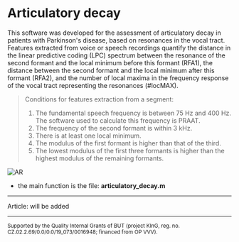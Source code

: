 # Articulatory decay

This software was developed for the assessment of articulatory decay in patients with Parkinson's disease, based on resonances in the vocal tract. Features extracted from voice or speech recordings quantify the distance in the linear predictive coding (LPC) spectrum between the resonance of the second formant and the local minimum before this formant (RFA1), the distance between the second formant and the local minimum after this formant (RFA2), and the number of local maxima in the frequency response of the vocal tract representing the resonances (#locMAX).
> Conditions for features extraction from a segment:
>
> 1. The fundamental speech frequency is between 75 Hz and 400 Hz. The software used to calculate this frequency is PRAAT.
> 2. The frequency of the second formant is within 3 kHz.
> 3. There is at least one local minimum.
> 4. The modulus of the first formant is higher than that of the third.
> 5. The lowest modulus of the first three formants is higher than the highest modulus of the remaining formants.

![AR](https://user-images.githubusercontent.com/85240065/210371801-a1d2a273-9480-4b5b-87dc-f9619dc795a4.png)

* the main function is the file: **articulatory_decay.m**

---
Article: will be added
<!-- Article: %[Assessment of articulation impairment in patients with Parkinson disease based on resonances in the vocal tract](http://www.elektrorevue.cz/cz/clanky/zpracovani-signalu/0/hodnoceni-poruch-artikulace-pacientu-s-parkinsonovou-nemoci-zalozene-na-rezonancich-v-hlasovem-traktu--assessment-of-articulation-impairment-in-patients-with-parkinson-disease-based-on-resonances-in-the-vocal-tract-/)
 -->

---

<sub>Supported by the Quality Internal Grants of BUT (project KInG, reg. no. CZ.02.2.69/0.0/0.0/19\_073/0016948; financed from OP VVV).</sub>

